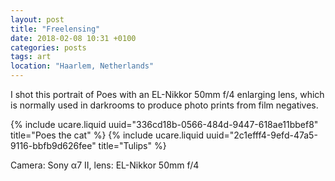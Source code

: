 ```yaml
---
layout: post
title: "Freelensing"
date: 2018-02-08 10:31 +0100
categories: posts
tags: art
location: "Haarlem, Netherlands"
---
```


I shot this portrait of Poes with an EL-Nikkor 50mm f/4 enlarging lens, which is normally used in darkrooms to produce photo prints from film negatives.

{% include ucare.liquid uuid="336cd18b-0566-484d-9447-618ae11bbef8" title="Poes the cat" %}
{% include ucare.liquid uuid="2c1efff4-9efd-47a5-9116-bbfb9d626fee" title="Tulips" %}

Camera: Sony α7 II, lens: EL-Nikkor 50mm f/4